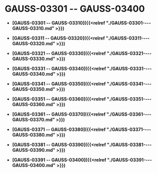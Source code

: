 # GAUSS-03301 -- GAUSS-03400<a name="ZH-CN_TOPIC_0302073207"></a>

-   **[GAUSS-03301 -- GAUSS-03310]({{<relref "./GAUSS-03301----GAUSS-03310.md" >}})**

-   **[GAUSS-03311 -- GAUSS-03320]({{<relref "./GAUSS-03311----GAUSS-03320.md" >}})**

-   **[GAUSS-03321 -- GAUSS-03330]({{<relref "./GAUSS-03321----GAUSS-03330.md" >}})**

-   **[GAUSS-03331 -- GAUSS-03340]({{<relref "./GAUSS-03331----GAUSS-03340.md" >}})**

-   **[GAUSS-03341 -- GAUSS-03350]({{<relref "./GAUSS-03341----GAUSS-03350.md" >}})**

-   **[GAUSS-03351 -- GAUSS-03360]({{<relref "./GAUSS-03351----GAUSS-03360.md" >}})**

-   **[GAUSS-03361 -- GAUSS-03370]({{<relref "./GAUSS-03361----GAUSS-03370.md" >}})**

-   **[GAUSS-03371 -- GAUSS-03380]({{<relref "./GAUSS-03371----GAUSS-03380.md" >}})**

-   **[GAUSS-03381 -- GAUSS-03390]({{<relref "./GAUSS-03381----GAUSS-03390.md" >}})**

-   **[GAUSS-03391 -- GAUSS-03400]({{<relref "./GAUSS-03391----GAUSS-03400.md" >}})**
